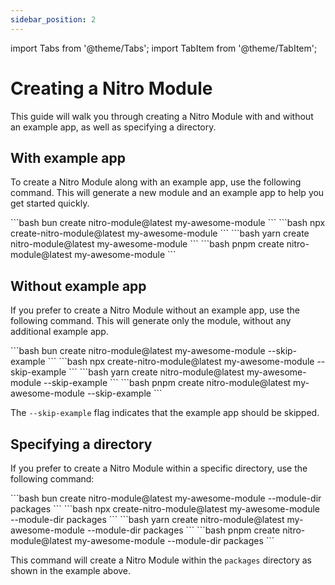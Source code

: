 ```yaml
---
sidebar_position: 2
---
```


import Tabs from '@theme/Tabs';
import TabItem from '@theme/TabItem';

# Creating a Nitro Module

This guide will walk you through creating a Nitro Module with and without an example app, as well as specifying a directory.

## With example app

To create a Nitro Module along with an example app, use the following command. This will generate a new module and an example app to help you get started quickly.

<Tabs groupId="cli">
  <TabItem value="bun" label="Bun" default>
  ```bash
  bun create nitro-module@latest my-awesome-module
  ```
  </TabItem>
  <TabItem value="npx" label="Npx" default>
  ```bash
  npx create-nitro-module@latest my-awesome-module
  ```
  </TabItem>
  <TabItem value="yarn" label="Yarn" default>
  ```bash
  yarn create nitro-module@latest my-awesome-module
  ```
  </TabItem>
  <TabItem value="pnpm" label="Pnpm">
  ```bash
  pnpm create nitro-module@latest my-awesome-module
  ```
  </TabItem>
</Tabs>

## Without example app

If you prefer to create a Nitro Module without an example app, use the following command. This will generate only the module, without any additional example app.

<Tabs groupId="cli">
  <TabItem value="bun" label="Bun" default>
  ```bash
  bun create nitro-module@latest my-awesome-module --skip-example
  ```
  </TabItem>
  <TabItem value="npx" label="Npx">
  ```bash
  npx create-nitro-module@latest my-awesome-module --skip-example
  ```
  </TabItem>
  <TabItem value="yarn" label="Yarn">
  ```bash
  yarn create nitro-module@latest my-awesome-module --skip-example
  ```
  </TabItem>
  <TabItem value="pnpm" label="Pnpm">
  ```bash
  pnpm create nitro-module@latest my-awesome-module --skip-example
  ```
  </TabItem>
</Tabs>

The `--skip-example` flag indicates that the example app should be skipped.

## Specifying a directory

If you prefer to create a Nitro Module within a specific directory, use the following command:

<Tabs groupId="cli">
  <TabItem value="bun" label="Bun" default>
  ```bash
  bun create nitro-module@latest my-awesome-module --module-dir packages
  ```
  </TabItem>
  <TabItem value="npx" label="Npx">
  ```bash
  npx create-nitro-module@latest my-awesome-module --module-dir packages
  ```
  </TabItem>
  <TabItem value="yarn" label="Yarn">
  ```bash
  yarn create nitro-module@latest my-awesome-module --module-dir packages
  ```
  </TabItem>
  <TabItem value="pnpm" label="Pnpm">
  ```bash
  pnpm create nitro-module@latest my-awesome-module --module-dir packages
  ```
  </TabItem>
</Tabs>

This command will create a Nitro Module within the `packages` directory as shown in the example above.
